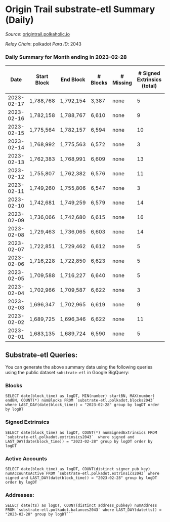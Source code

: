# Origin Trail substrate-etl Summary (Daily)

_Source_: [origintrail.polkaholic.io](https://origintrail.polkaholic.io)

*Relay Chain*: polkadot
*Para ID*: 2043



### Daily Summary for Month ending in 2023-02-28


| Date | Start Block | End Block | # Blocks | # Missing | # Signed Extrinsics (total) | # Active Accounts | # Addresses with Balances | # Events | # Transfers | # XCM Transfers In | # XCM Transfers Out |
| ---- | ----------- | --------- | -------- | --------- | --------------------------- | ----------------- | ------------------------- | -------- | ----------- | ------------------ | ------------------- |
| 2023-02-17 | 1,788,768 | 1,792,154 | 3,387 | none  | 5 | 5 |  | 4,422 | 245  |   |   |
| 2023-02-16 | 1,782,158 | 1,788,767 | 6,610 | none  | 9 | 8 | 3,631 | 38,504 | 1,559  |   |   |
| 2023-02-15 | 1,775,564 | 1,782,157 | 6,594 | none  | 10 | 7 | 3,629 | 122,389 | 3,461  |   |   |
| 2023-02-14 | 1,768,992 | 1,775,563 | 6,572 | none  | 3 | 3 | 3,625 | 152,959 | 4,209  |   |   |
| 2023-02-13 | 1,762,383 | 1,768,991 | 6,609 | none  | 13 | 11 | 3,623 | 155,152 | 4,387  |   |   |
| 2023-02-12 | 1,755,807 | 1,762,382 | 6,576 | none  | 11 | 9 | 3,621 | 110,541 | 2,895  |   |   |
| 2023-02-11 | 1,749,260 | 1,755,806 | 6,547 | none  | 3 | 3 | 3,617 | 148,457 | 3,875  |   |   |
| 2023-02-10 | 1,742,681 | 1,749,259 | 6,579 | none  | 14 | 12 | 3,617 | 153,093 | 4,320  |   |   |
| 2023-02-09 | 1,736,066 | 1,742,680 | 6,615 | none  | 16 | 5 | 3,615 | 154,778 | 4,051  |   |   |
| 2023-02-08 | 1,729,463 | 1,736,065 | 6,603 | none  | 14 | 11 | 3,613 | 71,312 | 2,101  |   |   |
| 2023-02-07 | 1,722,851 | 1,729,462 | 6,612 | none  | 5 | 4 | 3,613 | 17,837 | 488  |   |   |
| 2023-02-06 | 1,716,228 | 1,722,850 | 6,623 | none  | 5 | 5 | 3,613 | 17,550 | 492  |   |   |
| 2023-02-05 | 1,709,588 | 1,716,227 | 6,640 | none  | 5 | 5 | 3,612 | 15,644 | 329  |   |   |
| 2023-02-04 | 1,702,966 | 1,709,587 | 6,622 | none  | 3 | 3 | 3,611 | 21,462 | 363  |   |   |
| 2023-02-03 | 1,696,347 | 1,702,965 | 6,619 | none  | 9 | 9 | 3,611 | 107,763 | 2,443  |   |   |
| 2023-02-02 | 1,689,725 | 1,696,346 | 6,622 | none  | 11 | 7 | 3,608 | 22,130 | 425  |   |   |
| 2023-02-01 | 1,683,135 | 1,689,724 | 6,590 | none  | 5 | 4 | 3,606 | 13,443 | 131  |   |   |

## Substrate-etl Queries:
You can generate the above summary data using the following queries using the public dataset `substrate-etl` in Google BigQuery:


### Blocks
```
SELECT date(block_time) as logDT, MIN(number) startBN, MAX(number) endBN, COUNT(*) numBlocks FROM `substrate-etl.polkadot.blocks2043`  where LAST_DAY(date(block_time)) = "2023-02-28" group by logDT order by logDT
```


### Signed Extrinsics
```
SELECT date(block_time) as logDT, COUNT(*) numSignedExtrinsics FROM `substrate-etl.polkadot.extrinsics2043`  where signed and LAST_DAY(date(block_time)) = "2023-02-28" group by logDT order by logDT
```


### Active Accounts
```
SELECT date(block_time) as logDT, COUNT(distinct signer_pub_key) numAccountsActive FROM `substrate-etl.polkadot.extrinsics2043` where signed and LAST_DAY(date(block_time)) = "2023-02-28" group by logDT order by logDT
```


### Addresses:
```
SELECT date(ts) as logDT, COUNT(distinct address_pubkey) numAddress FROM `substrate-etl.polkadot.balances2043` where LAST_DAY(date(ts)) = "2023-02-28" group by logDT```

